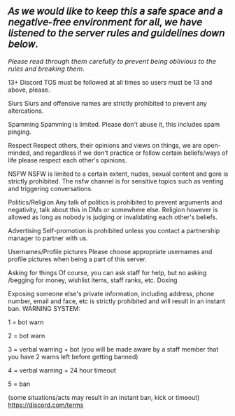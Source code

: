 𝘈𝘴 𝘸𝘦 𝘸𝘰𝘶𝘭𝘥 𝘭𝘪𝘬𝘦 𝘵𝘰 𝘬𝘦𝘦𝘱 𝘵𝘩𝘪𝘴 𝘢 𝘴𝘢𝘧𝘦 𝘴𝘱𝘢𝘤𝘦 𝘢𝘯𝘥 𝘢 𝘯𝘦𝘨𝘢𝘵𝘪𝘷𝘦-𝘧𝘳𝘦𝘦 𝘦𝘯𝘷𝘪𝘳𝘰𝘯𝘮𝘦𝘯𝘵 𝘧𝘰𝘳 𝘢𝘭𝘭, 𝘸𝘦 𝘩𝘢𝘷𝘦 𝘭𝘪𝘴𝘵𝘦𝘯𝘦𝘥 𝘵𝘰 𝘵𝘩𝘦 𝘴𝘦𝘳𝘷𝘦𝘳 𝘳𝘶𝘭𝘦𝘴 𝘢𝘯𝘥 𝘨𝘶𝘪𝘥𝘦𝘭𝘪𝘯𝘦𝘴 𝘥𝘰𝘸𝘯 𝘣𝘦𝘭𝘰𝘸.
-
𝘗𝘭𝘦𝘢𝘴𝘦 𝘳𝘦𝘢𝘥 𝘵𝘩𝘳𝘰𝘶𝘨𝘩 𝘵𝘩𝘦𝘮 𝘤𝘢𝘳𝘦𝘧𝘶𝘭𝘭𝘺 𝘵𝘰 𝘱𝘳𝘦𝘷𝘦𝘯𝘵 𝘣𝘦𝘪𝘯𝘨 𝘰𝘣𝘭𝘪𝘷𝘪𝘰𝘶𝘴 𝘵𝘰 𝘵𝘩𝘦 𝘳𝘶𝘭𝘦𝘴 𝘢𝘯𝘥 𝘣𝘳𝘦𝘢𝘬𝘪𝘯𝘨 𝘵𝘩𝘦𝘮.






13+
Discord TOS must be followed at all times so users must be 13 and above, please.






Slurs
Slurs and offensive names are strictly prohibited to prevent any altercations.






Spamming
Spamming is limited. Please don't abuse it, this includes spam pinging.






Respect
Respect others, their opinions and views on things, we are open-minded, and regardless if we don't practice or follow certain beliefs/ways of life please respect each other's opinions.






NSFW
NSFW is limited to a certain extent, nudes, sexual content and gore is strictly prohibited. The nsfw channel is for sensitive topics such as venting and triggering conversations.






Politics/Religion
Any talk of politics is prohibited to prevent arguments and negativity, talk about this in DMs or somewhere else. Religion however is allowed as long as nobody is judging or invalidating each other's beliefs.






Advertising
Self-promotion is prohibited unless you contact a partnership manager to partner with us.






Usernames/Profile pictures
Please choose appropriate usernames and profile pictures when being a part of this server.






Asking for things
Of course, you can ask staff for help, but no asking /begging for money, wishlist items, staff ranks, etc.
Doxing






Exposing someone else's private information, including address, phone number, email and face, etc is strictly prohibited and will result in an instant ban.
 WARNING SYSTEM:







1 = bot warn






2 = bot warn






3 = verbal warning + bot (you will be made aware by a staff member that you have 2 warns left before getting banned)






4 = verbal warning + 24 hour timeout






5 = ban






(some situations/acts may result in an instant ban, kick or timeout)
https://discord.com/terms
